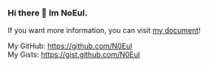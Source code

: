 ### Hi there 👋 Im NoEul.

If you want more information, you can visit [my document](more_info.md)!

My GitHub: https://github.com/N0Eul <br/>
My Gists: https://gist.github.com/N0Eul <br/>
